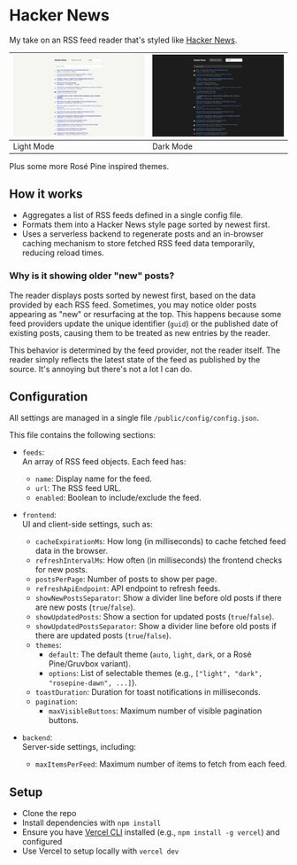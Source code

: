 # Hacker News

My take on an RSS feed reader that's styled like [Hacker News](https://news.ycombinator.com/news).

| ![Screenshot of Light Mode](/img/frontpage-light.png) | ![Screenshot of Dark Mode](/img/frontpage-dark.png) |
|------------------------------------------------------|----------------------------------------------------|
| Light Mode                                           | Dark Mode                                          |

Plus some more Rosé Pine inspired themes.

## How it works

- Aggregates a list of RSS feeds defined in a single config file.
- Formats them into a Hacker News style page sorted by newest first.
- Uses a serverless backend to regenerate posts and an in-browser caching mechanism to store fetched RSS feed data temporarily, reducing reload times.

### Why is it showing older "new" posts?

The reader displays posts sorted by newest first, based on the data provided by each RSS feed. Sometimes, you may notice older posts appearing as "new" or resurfacing at the top. This happens because some feed providers update the unique identifier (`guid`) or the published date of existing posts, causing them to be treated as new entries by the reader.

This behavior is determined by the feed provider, not the reader itself. The reader simply reflects the latest state of the feed as published by the source. It's annoying but there's not a lot I can do.

## Configuration

All settings are managed in a single file `/public/config/config.json`.

This file contains the following sections:

- `feeds`:  
  An array of RSS feed objects. Each feed has:
  - `name`: Display name for the feed.
  - `url`: The RSS feed URL.
  - `enabled`: Boolean to include/exclude the feed.

- `frontend`:  
  UI and client-side settings, such as:
  - `cacheExpirationMs`: How long (in milliseconds) to cache fetched feed data in the browser.
  - `refreshIntervalMs`: How often (in milliseconds) the frontend checks for new posts.
  - `postsPerPage`: Number of posts to show per page.
  - `refreshApiEndpoint`: API endpoint to refresh feeds.
  - `showNewPostsSeparator`: Show a divider line before old posts if there are new posts (`true`/`false`).
  - `showUpdatedPosts`: Show a section for updated posts (`true`/`false`).
  - `showUpdatedPostsSeparator`: Show a divider line before old posts if there are updated posts (`true`/`false`).
  - `themes`:  
    - `default`: The default theme (`auto`, `light`, `dark`, or a Rosé Pine/Gruvbox variant).
    - `options`: List of selectable themes (e.g., `["light", "dark", "rosepine-dawn", ...]`).
  - `toastDuration`: Duration for toast notifications in milliseconds.
  - `pagination`:  
    - `maxVisibleButtons`: Maximum number of visible pagination buttons.

- `backend`:  
  Server-side settings, including:
  - `maxItemsPerFeed`: Maximum number of items to fetch from each feed.

## Setup

- Clone the repo
- Install dependencies with `npm install`
- Ensure you have [Vercel CLI](https://vercel.com/docs/cli) installed (e.g., `npm install -g vercel`) and configured
- Use Vercel to setup locally with `vercel dev`
